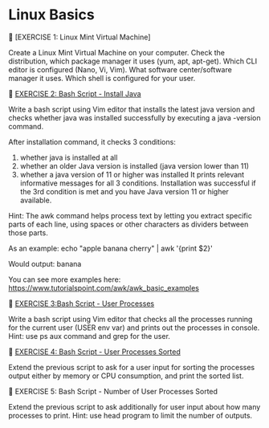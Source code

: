 
# Linux Basics 

🔸 [EXERCISE 1: Linux Mint Virtual Machine]

Create a Linux Mint Virtual Machine on your computer. Check the distribution, which package manager it uses (yum, apt, apt-get). Which CLI editor is configured (Nano, Vi, Vim). What software center/software manager it uses. Which shell is configured for your user. 



🔸 [EXERCISE 2: Bash Script - Install Java](linux-basics/exercise-2-bash-script-install-java.sh)

Write a bash script using Vim editor that installs the latest java version and checks whether java was installed successfully by executing a java -version command.

After installation command, it checks 3 conditions:

1. whether java is installed at all
2. whether an older Java version is installed (java version lower than 11)
3. whether a java version of 11 or higher was installed
It prints relevant informative messages for all 3 conditions. Installation was successful if the 3rd condition is met and you have Java version 11 or higher available.

Hint: The awk command helps process text by letting you extract specific parts of each line, using spaces or other characters as dividers between those parts.

As an example: echo "apple banana cherry" | awk '{print $2}'

Would output: banana

You can see more examples here: https://www.tutorialspoint.com/awk/awk_basic_examples


🔸 [EXERCISE 3:Bash Script - User Processes](linux-basics/exercise-3-user-processes.sh)

Write a bash script using Vim editor that checks all the processes running for the current user (USER env var) and prints out the processes in console. Hint: use ps aux command and grep for the user.

🔸 [EXERCISE 4: Bash Script - User Processes Sorted](linux-basics/exercise-4-user-processes-sorted.sh)

Extend the previous script to ask for a user input for sorting the processes output either by memory or CPU consumption, and print the sorted list.

🔸 EXERCISE 5: Bash Script - Number of User Processes Sorted

Extend the previous script to ask additionally for user input about how many processes to print. Hint: use head program to limit the number of outputs. 
